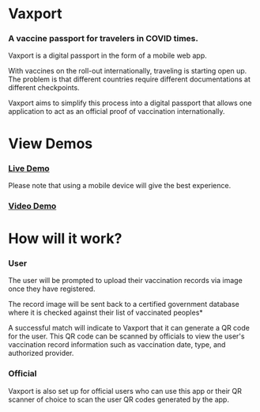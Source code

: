 # Vaxport

### A vaccine passport for travelers in COVID times.
Vaxport is a digital passport in the form of a mobile web app.

With vaccines on the roll-out internationally, traveling is starting open up. The problem is that different countries require different documentations at different checkpoints. 

Vaxport aims to simplify this process into a digital passport that allows one application to act as an official proof of vaccination internationally.


# View Demos

### [Live Demo](https://vaxport-app.web.app)
Please note that using a mobile device will give the best experience.

### [Video Demo](https://kevinroh.ca/works/vaxport)


# How will it work?
### User
The user will be prompted to upload their vaccination records via image once they have registered.

The record image will be sent back to a certified government database where it is checked against their list of vaccinated peoples*

A successful match will indicate to Vaxport that it can generate a QR code for the user. This QR code can be scanned by officials to view the user's vaccination record information such as vaccination date, type, and authorized provider.

### Official
Vaxport is also set up for official users who can use this app or their QR scanner of choice to scan the user QR codes generated by the app. 
